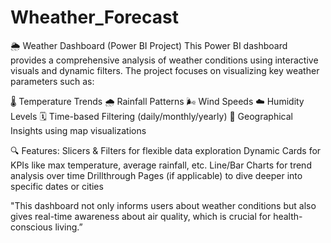 # Wheather_Forecast

🌦️ Weather Dashboard (Power BI Project)
This Power BI dashboard provides a comprehensive analysis of weather conditions using interactive visuals and dynamic filters. The project focuses on visualizing key weather parameters such as:

🌡️ Temperature Trends
🌧️ Rainfall Patterns
🌬️ Wind Speeds
☁️ Humidity Levels
🗓️ Time-based Filtering (daily/monthly/yearly)
📍 Geographical Insights using map visualizations 

🔍 Features:
Slicers & Filters for flexible data exploration
Dynamic Cards for KPIs like max temperature, average rainfall, etc.
Line/Bar Charts for trend analysis over time
Drillthrough Pages (if applicable) to dive deeper into specific dates or cities

"This dashboard not only informs users about weather conditions but also gives real-time awareness about air quality, which is crucial for health-conscious living.”
